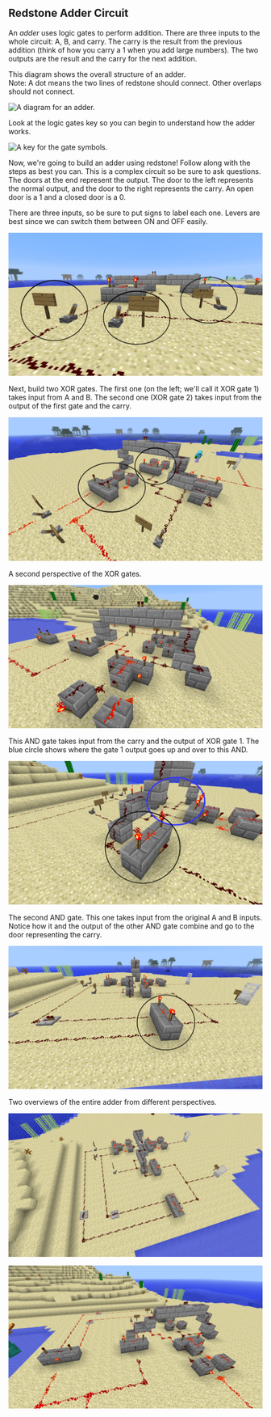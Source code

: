 ## Redstone Adder Circuit

An _adder_ uses logic gates to perform addition. There are three inputs to the whole circuit: A, B, and carry. The carry is the result from the previous addition (think of how you carry a 1 when you add large numbers). The two outputs are the result and the carry for the next addition.

This diagram shows the overall structure of an adder.  
Note: A dot means the two lines of redstone should connect.  Other overlaps should not connect.

![A diagram for an adder.](adder_img/adder_diagram.gif)

Look at the logic gates key so you can begin to understand how the adder works.

![A key for the gate symbols.](adder_img/adder_symbols.png)

Now, we're going to build an adder using redstone! Follow along with the steps as best you can. This is a complex circuit so be sure to ask questions. The doors at the end represent the output. The door to the left represents the normal output, and the door to the right represents the carry. An open door is a 1 and a closed door is a 0.

There are three inputs, so be sure to put signs to label each one. Levers are best since we can switch them between ON and OFF easily.

![The three input levers.](adder_img/adder_inputs.png)

Next, build two XOR gates. The first one (on the left; we'll call it XOR gate 1) takes input from A and B. The second one (XOR gate 2) takes input from the output of the first gate and the carry.

![The inital XOR gates.](adder_img/adder_XORs.png)

A second perspective of the XOR gates.

![A backwards view of the XOR gates.](adder_img/adder_XORs_backwards.png)

This AND gate takes input from the carry and the output of XOR gate 1. The blue circle shows where the gate 1 output goes up and over to this AND.

![The first AND gate.](adder_img/adder_AND.png)

The second AND gate. This one takes input from the original A and B inputs. Notice how it and the output of the other AND gate combine and go to the door representing the carry.

![The second AND gate.](adder_img/adder_AND_2.png)

Two overviews of the entire adder from different perspectives.

![An overview of the entire adder.](adder_img/adder_overview.png)  

![A second overview of the adder.](adder_img/adder_overview_backwards.png)
